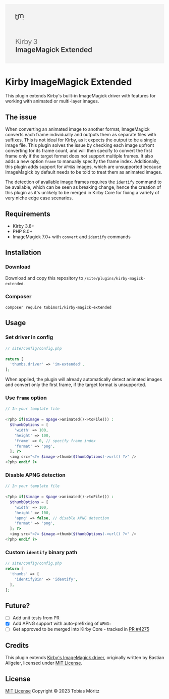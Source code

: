 ![Kirby ImageMagick Extended Banner](./.github/banner.png)

# Kirby ImageMagick Extended

This plugin extends Kirby's built-in ImageMagick driver with features for working with animated or multi-layer images.

## The issue

When converting an animated image to another format, ImageMagick converts each frame individually and outputs them as separate files with suffixes. This is not ideal for Kirby, as it expects the output to be a single image file. This plugin solves the issue by checking each image upfront converting for its frame count, and will then specify to convert the first frame only if the target format does not support multiple frames. It also adds a new option `frame` to manually specify the frame index. Additionally, this plugin adds support for `APNG`s images, which are unsupported because ImageMagick by default needs to be told to treat them as animated images.

The detection of available image frames requires the `identify` command to be available, which can be seen as breaking change, hence the creation of this plugin as it's unlikely to be merged in Kirby Core for fixing a variety of very niche edge case scenarios.

## Requirements

- Kirby 3.8+
- PHP 8.0+
- ImageMagick 7.0+ with `convert` and `identify` commands

## Installation

### Download

Download and copy this repository to `/site/plugins/kirby-magick-extended`.

### Composer

```
composer require tobimori/kirby-magick-extended
```

## Usage

### Set driver in config

```php
// site/config/config.php

return [
  'thumbs.driver' => 'im-extended',
];
```

When applied, the plugin will already automatically detect animated images and convert only the first frame, if the target format is unsupported.

### Use `frame` option

```php
// In your template file

<?php if($image = $page->animated()->toFile()) :
  $thumbOptions = [
    'width' => 100,
    'height' => 100,
    'frame' => 0, // specify frame index
    'format' => 'png',
  ]; ?>
  <img src="<?= $image->thumb($thumbOptions)->url() ?>" />
<?php endif ?>
```

### Disable APNG detection

```php
// In your template file

<?php if($image = $page->animated()->toFile()) :
  $thumbOptions = [
    'width' => 100,
    'height' => 100,
    'apng' => false, // disable APNG detection
    'format' => 'png',
  ]; ?>
  <img src="<?= $image->thumb($thumbOptions)->url() ?>" />
<?php endif ?>
```

### Custom `identify` binary path

```php
// site/config/config.php
return [
  'thumbs' => [
    'identifyBin' => 'identify',
  ],
];
```

## Future?

- [ ] Add unit tests from PR
- [x] Add APNG support with auto-prefixing of `APNG:`
- [ ] Get approved to be merged into Kirby Core - tracked in [PR #4275](https://github.com/getkirby/kirby/pull/4275)

## Credits

This plugin extends [Kirby's ImageMagick driver](https://github.com/getkirby/kirby/blob/develop/src/Image/Darkroom/ImageMagick.php), originally written by Bastian Allgeier, licensed under [MIT License](https://opensource.org/licenses/MIT).

## License

[MIT License](./LICENSE)
Copyright © 2023 Tobias Möritz
